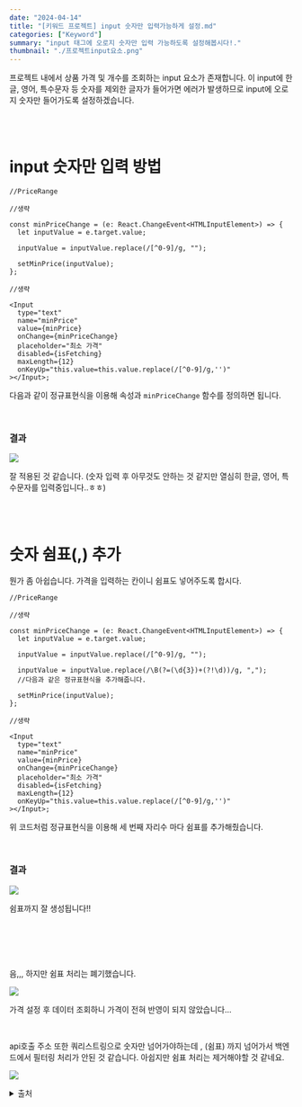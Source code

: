 ```yaml
---
date: "2024-04-14"
title: "[키워드 프로젝트] input 숫자만 입력가능하게 설정.md"
categories: ["Keyword"]
summary: "input 태그에 오로지 숫자만 입력 가능하도록 설정해봅시다!."
thumbnail: "./프로젝트input요소.png"
---
```


프로젝트 내에서 상품 가격 및 개수를 조회하는 input 요소가 존재합니다.
이 input에 한글, 영어, 특수문자 등 숫자를 제외한 글자가 들어가면 에러가 발생하므로 input에 오로지 숫자만 들어가도록 설정하겠습니다.

<br><br>

# input 숫자만 입력 방법

```tsx
//PriceRange

//생략

const minPriceChange = (e: React.ChangeEvent<HTMLInputElement>) => {
  let inputValue = e.target.value;

  inputValue = inputValue.replace(/[^0-9]/g, "");

  setMinPrice(inputValue);
};

//생략

<Input
  type="text"
  name="minPrice"
  value={minPrice}
  onChange={minPriceChange}
  placeholder="최소 가격"
  disabled={isFetching}
  maxLength={12}
  onKeyUp="this.value=this.value.replace(/[^0-9]/g,'')"
></Input>;
```

다음과 같이 정규표현식을 이용해 속성과 `minPriceChange` 함수를 정의하면 됩니다.

<br>

### 결과

![](https://velog.velcdn.com/images/dogmnil2007/post/515b95b6-5777-45a1-84e9-c55576b324f7/image.gif)

잘 적용된 것 같습니다. (숫자 입력 후 아무것도 안하는 것 같지만 열심히 한글, 영어, 특수문자를 입력중입니다..ㅎㅎ)

<br>
<br>

# 숫자 쉼표(,) 추가

뭔가 좀 아쉽습니다. 가격을 입력하는 칸이니 쉼표도 넣어주도록 합시다.

```tsx
//PriceRange

//생략

const minPriceChange = (e: React.ChangeEvent<HTMLInputElement>) => {
  let inputValue = e.target.value;

  inputValue = inputValue.replace(/[^0-9]/g, "");

  inputValue = inputValue.replace(/\B(?=(\d{3})+(?!\d))/g, ",");
  //다음과 같은 정규표현식을 추가해줍니다.

  setMinPrice(inputValue);
};

//생략

<Input
  type="text"
  name="minPrice"
  value={minPrice}
  onChange={minPriceChange}
  placeholder="최소 가격"
  disabled={isFetching}
  maxLength={12}
  onKeyUp="this.value=this.value.replace(/[^0-9]/g,'')"
></Input>;
```

위 코드처럼 정규표현식을 이용해 세 번째 자리수 마다 쉼표를 추가해줬습니다.

<br>

### 결과

![](https://velog.velcdn.com/images/dogmnil2007/post/17686f38-329f-4811-9b64-4080a3ba7dcb/image.gif)

쉼표까지 잘 생성됩니다!!

<br><br>
<br>
<br>

음,,, 하지만 쉼표 처리는 폐기했습니다.

![](https://velog.velcdn.com/images/dogmnil2007/post/0eb3a950-bcb8-496d-a453-9f5efc24e782/image.png)

가격 설정 후 데이터 조회하니 가격이 전혀 반영이 되지 않았습니다...

<br>

api호출 주소 또한 쿼리스트링으로 숫자만 넘어가야하는데 , (쉼표) 까지 넘어가서 백엔드에서 필터링 처리가 안된 것 같습니다. 아쉽지만 쉼표 처리는 제거해야할 것 같네요.

![](https://velog.velcdn.com/images/dogmnil2007/post/3d3f38cf-6810-49f4-9a2a-4dd4d6606510/image.png)



<details>

<summary>출처</summary>

<div markdown="1">

https://selinak.tistory.com/35

https://mong-blog.tistory.com/entry/input%EC%97%90-%EC%9E%85%EB%A0%A5%EB%90%9C-%EC%88%AB%EC%9E%90%EC%97%90-%EC%BD%A4%EB%A7%88-%EC%B0%8D%EA%B8%B0

</div>

</details>